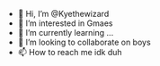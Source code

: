 - 👋 Hi, I’m @Kyethewizard
- 👀 I’m interested in Gmaes
- 🌱 I’m currently learning ...
- 💞️ I’m looking to collaborate on boys
- 📫 How to reach me idk duh

<!---
Kyethewizard/Kyethewizard is a ✨ special ✨ repository because its `README.md` (this file) appears on your GitHub profile.
You can click the Preview link to take a look at your changes.
--->
